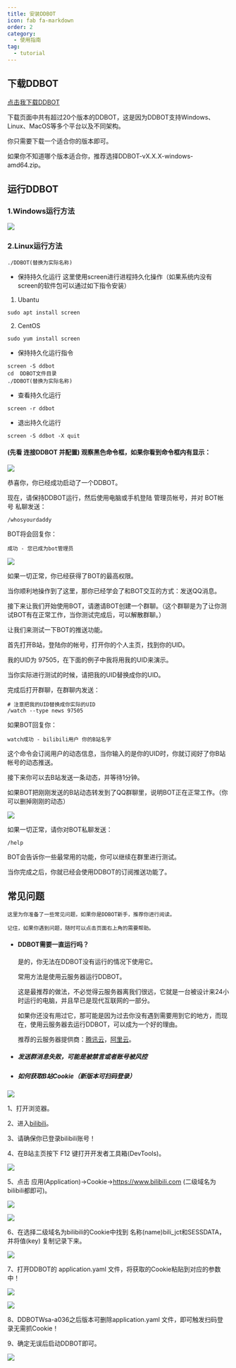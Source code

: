 ```yaml
---
title: 安装DDBOT
icon: fab fa-markdown
order: 2
category:
  - 使用指南
tag:
  - tutorial
---
```


 ## 下载DDBOT

[点击我下载DDBOT](https://github.com/cnxysoft/DDBOT-WSa/releases)

  下载页面中共有超过20个版本的DDBOT，这是因为DDBOT支持Windows、Linux、MacOS等多个平台以及不同架构。

  你只需要下载一个适合你的版本即可。

  如果你不知道哪个版本适合你，推荐选择DDBOT-vX.X.X-windows-amd64.zip。

 ## 运行DDBOT
 ### 1.Windows运行方法

![](../img/运行DDBOT.png)
### 2.Linux运行方法
```
./DDBOT(替换为实际名称)
```
- 保持持久化运行
这里使用screen进行进程持久化操作（如果系统内没有screen的软件包可以通过如下指令安装） 
1. Ubantu
```
sudo apt install screen
```
2. CentOS
```
sudo yum install screen
```

- 保持持久化运行指令
```
screen -S ddbot
cd  DDBOT文件目录
./DDBOT(替换为实际名称)
```
- 查看持久化运行
```
screen -r ddbot 
```
- 退出持久化运行
```
screen -S ddbot -X quit
```



 #### (先看 **连接DDBOT** 并配置) 观察黑色命令框，如果你看到命令框内有显示：

![](../img/DDBOT.png)

恭喜你，你已经成功启动了一个DDBOT。

现在，请保持DDBOT运行，然后使用电脑或手机登陆 管理员帐号，并对 BOT帐号 私聊发送：

```
/whosyourdaddy
```
BOT将会回复你：

```
成功 - 您已成为bot管理员
```
  
![](../img/错误DDBOT.png)

如果一切正常，你已经获得了BOT的最高权限。

当你顺利地操作到了这里，那你已经学会了和BOT交互的方式：发送QQ消息。

接下来让我们开始使用BOT，请邀请BOT创建一个群聊。（这个群聊是为了让你测试BOT有在正常工作，当你测试完成后，可以解散群聊。）

让我们来测试一下BOT的推送功能。

首先打开B站，登陆你的帐号，打开你的个人主页，找到你的UID。

我的UID为 97505，在下面的例子中我将用我的UID来演示。

当你实际进行测试的时候，请把我的UID替换成你的UID。

完成后打开群聊，在群聊内发送：

```
# 注意把我的UID替换成你实际的UID
/watch --type news 97505
```

如果BOT回复你：
```
watch成功 - bilibili用户 你的B站名字
```

这个命令会订阅用户的动态信息，当你输入的是你的UID时，你就订阅好了你B站帐号的动态推送。

接下来你可以去B站发送一条动态，并等待1分钟。

如果BOT把刚刚发送的B站动态转发到了QQ群聊里，说明BOT正在正常工作。（你可以删掉刚刚的动态）


![](../img/如果DDBOT.png)

如果一切正常，请你对BOT私聊发送：

```
/help
```

BOT会告诉你一些最常用的功能，你可以继续在群里进行测试。

当你完成之后，你就已经会使用DDBOT的订阅推送功能了。


 ## 常见问题
    这里为你准备了一些常见问题，如果你是DDBOT新手，推荐你进行阅读。

    记住，如果你遇到问题，随时可以点击页面右上角的需要帮助。

 - #### DDBOT需要一直运行吗？
     是的，你无法在DDBOT没有运行的情况下使用它。

     常用方法是使用云服务器运行DDBOT。

     这是最推荐的做法，不必觉得云服务器离我们很远，它就是一台被设计来24小时运行的电脑，并且早已是现代互联网的一部分。

     如果你还没有用过它，那可能是因为过去你没有遇到需要用到它的地方，而现在，使用云服务器去运行DDBOT，可以成为一个好的理由。

     推荐的云服务器提供商：[腾讯云](https://cloud.tencent.com/)，[阿里云](https://cn.aliyun.com/)。

 - ##### 发送群消息失败，可能是被禁言或者账号被风控

 - ##### 如何获取B站Cookie（新版本可扫码登录）

![](../img/提示DDBOT.png)

1、打开浏览器。

2、进入[bilibili](https://www.bilibili.com/)。

3、请确保你已登录bilibili账号！

4、在B站主页按下 F12 键打开开发者工具箱(DevTools)。

![](../img/01_devtools.34d9a605.png)


5、点击 应用(Application)->Cookie->https://www.bilibili.com (二级域名为bilibili都即可)。

![](../img/02_get_cookie.6825fd3e.png)

![](../img/提示cookie.png)

6、在选择二级域名为bilibili的Cookie中找到 名称(name)bili_jct和SESSDATA，并将值(key) 复制记录下来。

![](../img/警告cookie.png)

7、打开DDBOT的 application.yaml 文件，将获取的Cookie粘贴到对应的参数中！

![](../img/下载.png)

![](../img/警告ck.png)

8、DDBOTWsa-a036之后版本可删除application.yaml 文件，即可触发扫码登录无需抓Cookie！

9、确定无误后启动DDBOT即可。

![](../img/错误ck.png)

